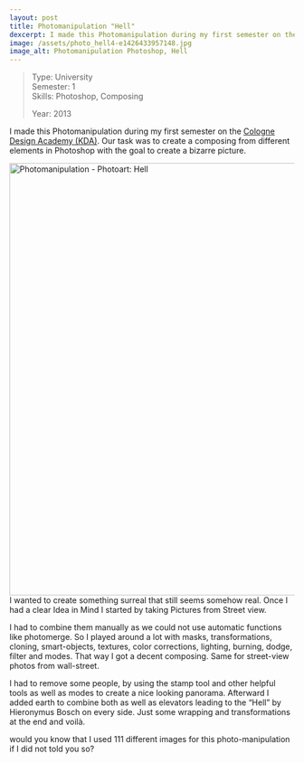 ```yaml
---
layout: post
title: Photomanipulation "Hell"
dexcerpt: I made this Photomanipulation during my first semester on the
image: /assets/photo_hell4-e1426433957148.jpg
image_alt: Photomanipulation Photoshop, Hell
---
```


<blockquote>Type: University<br />
Semester: 1<br />
Skills: Photoshop, Composing</p>
<p>Year: 2013</p></blockquote>
<p style="text-align: left;">I made this Photomanipulation during my first semester on the <a href="http://designstudium.com/" target="_blank">Cologne Design Academy (KDA)</a>. Our task was to create a composing from different elements in Photoshop with the goal to create a bizarre picture.</p>
<p><a href="http://blog.thibaultjanbeyer.com/wp-content/uploads/2014/03/photo_hell4-e1426433957148.jpg"><img class="aligncenter wp-image-126 size-full" src="{{ site.baseurl }}/assets/photo_hell4-e1426433957148.jpg" alt="Photomanipulation - Photoart: Hell" width="799" height="765" /></a>I wanted to create something surreal that still seems somehow real. Once I had a clear Idea in Mind I started by taking Pictures from Street view.</p>
<p style="text-align: left;">I had to combine them manually as we could not use automatic functions like photomerge. So I played around a lot with masks, transformations, cloning, smart-objects, textures, color corrections, lighting, burning, dodge, filter and modes. That way I got a decent composing. Same for street-view photos from wall-street.</p>
<p style="text-align: left;">I had to remove some people, by using the stamp tool and other helpful tools as well as modes to create a nice looking panorama. Afterward I added earth to combine both as well as elevators leading to the “Hell” by Hieronymus Bosch on every side. Just some wrapping and transformations at the end and voilà.</p>
<p style="text-align: left;">would you know that I used 111 different images for this photo-manipulation if I did not told you so?</p>
